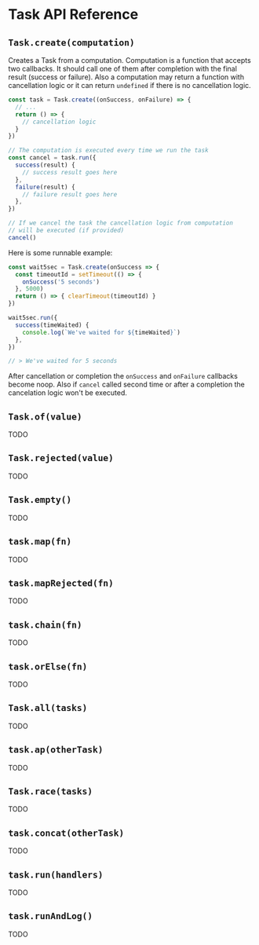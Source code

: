 # Task API Reference

## `Task.create(computation)`

Creates a Task from a computation. Computation is a function that accepts two callbacks.
It should call one of them after completion with the final result (success or failure).
Also a computation may return a function with cancellation logic
or it can return `undefined` if there is no cancellation logic.

```js
const task = Task.create((onSuccess, onFailure) => {
  // ...
  return () => {
    // cancellation logic
  }
})

// The computation is executed every time we run the task
const cancel = task.run({
  success(result) {
    // success result goes here
  },
  failure(result) {
    // failure result goes here
  },
})

// If we cancel the task the cancellation logic from computation
// will be executed (if provided)
cancel()
```

Here is some runnable example:

```js
const wait5sec = Task.create(onSuccess => {
  const timeoutId = setTimeout(() => {
    onSuccess('5 seconds')
  }, 5000)
  return () => { clearTimeout(timeoutId) }
})

wait5sec.run({
  success(timeWaited) {
    console.log(`We've waited for ${timeWaited}`)
  },
})

// > We've waited for 5 seconds
```

After cancellation or completion the `onSuccess` and `onFailure` callbacks become noop.
Also if `cancel` called second time or after a completion the cancelation logic won't be executed.

## `Task.of(value)`

TODO

## `Task.rejected(value)`

TODO

## `Task.empty()`

TODO

## `task.map(fn)`

TODO

## `task.mapRejected(fn)`

TODO

## `task.chain(fn)`

TODO

## `task.orElse(fn)`

TODO

## `Task.all(tasks)`

TODO

## `task.ap(otherTask)`

TODO

## `Task.race(tasks)`

TODO

## `task.concat(otherTask)`

TODO

## `task.run(handlers)`

TODO

## `task.runAndLog()`

TODO
